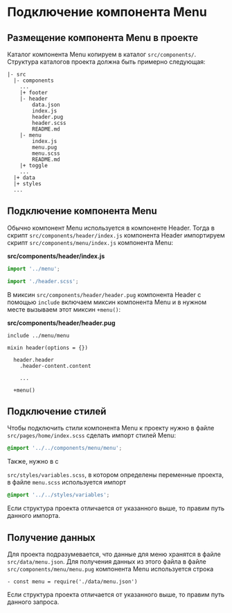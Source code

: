 # Подключение компонента Menu

## Размещение компонента Menu в проекте

Каталог компонента Menu копируем в каталог `src/components/`. Структура каталогов проекта должна быть примерно следующая:

```
|- src
  |- components
    ...
    |+ footer
    |- header
        data.json
        index.js
        header.pug
        header.scss
        README.md
    |- menu
        index.js
        menu.pug
        menu.scss
        README.md
    |+ toggle
    ...
  |+ data
  |+ styles
  ...
```

## Подключение компонента Menu

Обычно компонент Menu используется в компоненте Header. Тогда в скрипт `src/components/header/index.js` компонента Header импортируем скрипт `src/components/menu/index.js` компонента Menu:

**src/components/header/index.js**

```js
import '../menu';

import './header.scss';
```

В миксин `src/components/header/header.pug` компонента Header с помощью `include` включаем миксин компонента Menu и в нужном месте вызываем этот миксин `+menu()`:

**src/components/header/header.pug**

```pug
include ../menu/menu

mixin header(options = {})

  header.header
    .header-content.content

    ...

  +menu()
```

## Подключение стилей

Чтобы подключить стили компонента Menu к проекту нужно в файле `src/pages/home/index.scss` сделать импорт стилей Menu:

```scss
@import '../../components/menu/menu';
```

Также, нужно в с

`src/styles/variables.scss`, в котором определены переменные проекта, в файле `menu.scss` используется импорт

```scss
@import '../../styles/variables';
```

Если структура проекта отличается от указанного выше, то правим путь данного импорта.

## Получение данных

Для проекта подразумевается, что данные для меню хранятся в файле `src/data/menu.json`. Для получения данных из этого файла в файле `src/components/menu/menu.pug` компонента Menu используется строка

```pug
- const menu = require('./data/menu.json')
```

Если структура проекта отличается от указанного выше, то правим путь данного запроса.
